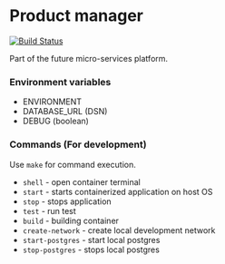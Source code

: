 # Product manager
[![Build Status](https://travis-ci.com/Vasary/product-manager.svg?branch=master)](https://travis-ci.com/Vasary/product-manager)

Part of the future micro-services platform. 

### Environment variables
* ENVIRONMENT
* DATABASE_URL (DSN)
* DEBUG (boolean)

### Commands (For development)
Use `make` for command execution.

* `shell` - open container terminal
* `start` - starts containerized application on host OS 
* `stop` - stops application
* `test` - run test
* `build` - building container
* `create-network` - create local development network
* `start-postgres` - start local postgres
* `stop-postgres` - stops local postgres
